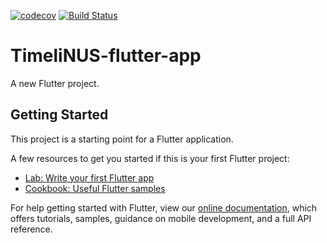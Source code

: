 [![codecov](https://codecov.io/gh/TimeliNUS/TimeliNUS-flutter-app/branch/main/graph/badge.svg?token=ZHO77VBN1U)](https://codecov.io/gh/TimeliNUS/TimeliNUS-flutter-app)
[![Build Status](https://travis-ci.com/TimeliNUS/TimeliNUS-flutter-app.svg?branch=main)](https://travis-ci.com/TimeliNUS/TimeliNUS-flutter-app)
# TimeliNUS-flutter-app

A new Flutter project.

## Getting Started

This project is a starting point for a Flutter application.

A few resources to get you started if this is your first Flutter project:

- [Lab: Write your first Flutter app](https://flutter.dev/docs/get-started/codelab)
- [Cookbook: Useful Flutter samples](https://flutter.dev/docs/cookbook)

For help getting started with Flutter, view our
[online documentation](https://flutter.dev/docs), which offers tutorials,
samples, guidance on mobile development, and a full API reference.